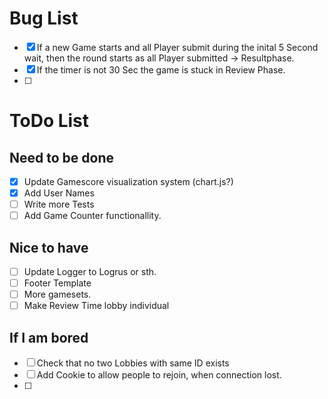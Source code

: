 # Bug List
 - [x] If a new Game starts and all Player submit during the inital 5 Second wait, then the round starts as all Player submitted -> Resultphase.
 - [x] If the timer is not 30 Sec the game is stuck in Review Phase.
 - [ ]


# ToDo List
## Need to be done
 - [x] Update Gamescore visualization system (chart.js?)
 - [x] Add User Names 
 - [ ] Write more Tests
 - [ ] Add Game Counter functionallity.

## Nice to have
 - [ ] Update Logger to Logrus or sth.
 - [ ] Footer Template
 - [ ] More gamesets.
 - [ ] Make Review Time lobby individual

## If I am bored
 - [ ] Check that no two Lobbies with same ID exists
 - [ ] Add Cookie to allow people to rejoin, when connection lost.
 - [ ]